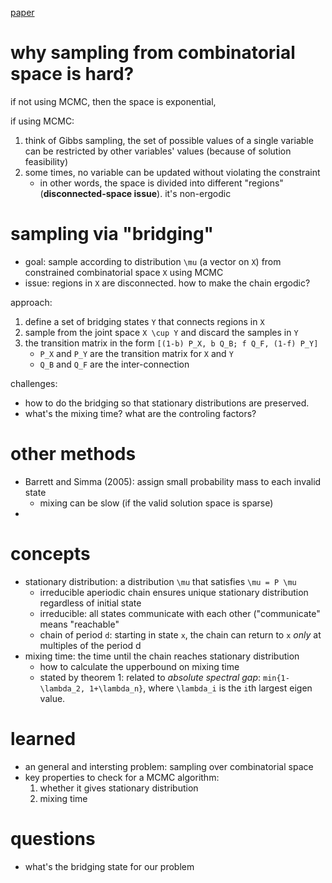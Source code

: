 [paper](http://proceedings.mlr.press/v22/lin12/lin12.pdf)

# why sampling from combinatorial space is hard?

if not using MCMC, then the space is exponential, 

if using MCMC:

1. think of Gibbs sampling, the set of possible values of a single variable can be restricted by other variables' values (because of solution feasibility)
2. some times, no variable can be updated without violating the constraint
   - in other words, the space is divided into different "regions" (**disconnected-space issue**). it's non-ergodic

# sampling via "bridging"

- goal: sample according to distribution `\mu` (a vector on `X`) from constrained combinatorial space `X` using MCMC
- issue: regions in `X` are disconnected. how to make the chain ergodic?

approach:

1. define a set of bridging states `Y` that connects regions in `X`
2. sample from the joint space `X \cup Y` and discard the samples in `Y`
3. the transition matrix in the form `[(1-b) P_X, b Q_B; f Q_F, (1-f) P_Y]`
   - `P_X` and `P_Y` are the transition matrix for `X` and `Y`
   - `Q_B` and `Q_F` are the inter-connection

challenges:

- how to do the bridging so that stationary distributions are preserved. 
- what's the mixing time? what are the controling factors?


# other methods

- Barrett and Simma (2005): assign small probability mass to each invalid state
  - mixing can be slow (if the valid solution space is sparse)
- 

# concepts

- stationary distribution: a distribution `\mu` that satisfies `\mu = P \mu`
  - irreducible aperiodic chain ensures unique stationary distribution regardless of initial state
  - irreducible: all states communicate with each other	("communicate" means "reachable"
  - chain of period `d`: starting in state `x`, the chain can return to `x` *only* at multiples of the period d
- mixing time: the time until the chain reaches stationary distribution
  - how to calculate the upperbound on mixing time
  - stated by theorem 1: related to *absolute spectral gap*: `min{1-\lambda_2, 1+\lambda_n}`, where `\lambda_i` is the `i`th largest eigen value.

# learned

- an general and intersting problem: sampling over combinatorial space
- key properties to check for a MCMC algorithm:
  1. whether it gives stationary distribution
  2. mixing time
# questions

- what's the bridging state for our problem